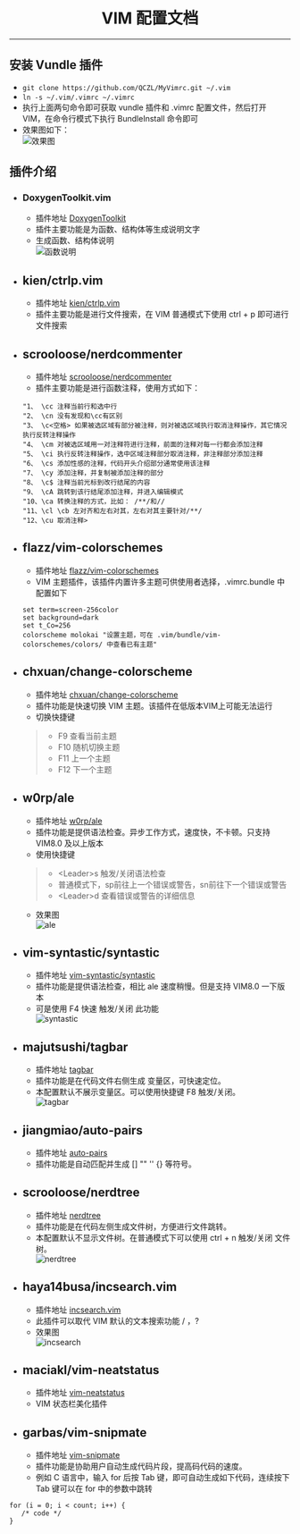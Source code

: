 # <center>VIM 配置文档<center/>
******************************************************
## 安装 Vundle 插件
* `git clone https://github.com/QCZL/MyVimrc.git ~/.vim`
* `ln -s ~/.vim/.vimrc ~/.vimrc`
* 执行上面两句命令即可获取 vundle 插件和 .vimrc 配置文件，然后打开 VIM，在命令行模式下执行 BundleInstall 命令即可
* 效果图如下：<br>![效果图](img/BundleInstall.png)<br>
  
## 插件介绍
* ### DoxygenToolkit.vim
  * 插件地址 [DoxygenToolkit](https://github.com/vim-scripts/DoxygenToolkit.vim) <br>
  * 插件主要功能是为函数、结构体等生成说明文字
  * 生成函数、结构体说明 <br>![函数说明](img/Dox_1.png)<br>
* ## kien/ctrlp.vim
  * 插件地址 [kien/ctrlp.vim](https://github.com/kien/ctrlp.vim)
  * 插件主要功能是进行文件搜索，在 VIM 普通模式下使用 ctrl + p 即可进行文件搜索
* ## scrooloose/nerdcommenter
  * 插件地址 [scrooloose/nerdcommenter](https://github.com/scrooloose/nerdcommenter) 
  * 插件主要功能是进行函数注释，使用方式如下：
  ```
  "1、 \cc 注释当前行和选中行
  "2、 \cn 没有发现和\cc有区别
  "3、 \c<空格> 如果被选区域有部分被注释，则对被选区域执行取消注释操作，其它情况执行反转注释操作
  "4、 \cm 对被选区域用一对注释符进行注释，前面的注释对每一行都会添加注释
  "5、 \ci 执行反转注释操作，选中区域注释部分取消注释，非注释部分添加注释
  "6、 \cs 添加性感的注释，代码开头介绍部分通常使用该注释
  "7、 \cy 添加注释，并复制被添加注释的部分
  "8、 \c$ 注释当前光标到改行结尾的内容
  "9、 \cA 跳转到该行结尾添加注释，并进入编辑模式
  "10、\ca 转换注释的方式，比如： /**/和//
  "11、\cl \cb 左对齐和左右对其，左右对其主要针对/**/
  "12、\cu 取消注释>
  ```
* ## flazz/vim-colorschemes
  * 插件地址 [flazz/vim-colorschemes](https://github.com/flazz/vim-colorschemes)
  * VIM 主题插件，该插件内置许多主题可供使用者选择，.vimrc.bundle 中配置如下
  ```
  set term=screen-256color
  set background=dark
  set t_Co=256
  colorscheme molokai "设置主题，可在 .vim/bundle/vim-colorschemes/colors/ 中查看已有主题"
  ```
* ## chxuan/change-colorscheme
  * 插件地址 [chxuan/change-colorscheme](https://github.com/chxuan/change-colorscheme)
  * 插件功能是快速切换 VIM 主题。该插件在低版本VIM上可能无法运行
  * 切换快捷键
  > - F9  查看当前主题
  > - F10 随机切换主题
  > - F11 上一个主题
  > - F12 下一个主题
* ## w0rp/ale
  * 插件地址 [w0rp/ale](https://github.com/w0rp/ale)
  * 插件功能是提供语法检查。异步工作方式，速度快，不卡顿。只支持 VIM8.0 及以上版本
  * 使用快捷键 
  > - <Leader\>s 触发/关闭语法检查
  > - 普通模式下，sp前往上一个错误或警告，sn前往下一个错误或警告
  > - <Leader\>d 查看错误或警告的详细信息
  * 效果图 <br> ![ale](img/ale.gif)<br>
* ## vim-syntastic/syntastic
  * 插件地址 [vim-syntastic/syntastic](https://github.com/vim-syntastic/syntastic)
  * 插件功能是提供语法检查，相比 ale 速度稍慢。但是支持 VIM8.0 一下版本
  * 可是使用 F4 快速 触发/关闭 此功能 <br> ![syntastic](img/syntastic.png) <br>
* ## majutsushi/tagbar
  * 插件地址 [tagbar](https://github.com/majutsushi/tagbar)
  * 插件功能是在代码文件右侧生成 变量区，可快速定位。
  * 本配置默认不展示变量区。可以使用快捷键 F8 触发/关闭。<br>![tagbar](img/tagbar.png) <br>
* ## jiangmiao/auto-pairs
  * 插件地址 [auto-pairs](https://github.com/jiangmiao/auto-pairs)
  * 插件功能是自动匹配并生成 [] "" '' {} 等符号。
* ## scrooloose/nerdtree
  * 插件地址 [nerdtree](https://github.com/scrooloose/nerdtree)
  * 插件功能是在代码左侧生成文件树，方便进行文件跳转。
  * 本配置默认不显示文件树。在普通模式下可以使用 ctrl + n 触发/关闭 文件树。<br>![nerdtree](img/nerdtree.png)<br>
* ## haya14busa/incsearch.vim
  * 插件地址 [incsearch.vim](https://github.com/haya14busa/incsearch.vim)
  * 此插件可以取代 VIM 默认的文本搜索功能 / ，?
  * 效果图 <br> ![incsearch](img/incsearch-fuzzy.gif) <br>
* ## maciakl/vim-neatstatus
  * 插件地址 [vim-neatstatus](https://github.com/maciakl/vim-neatstatus)
  * VIM 状态栏美化插件
* ## garbas/vim-snipmate
  * 插件地址 [vim-snipmate](https://github.com/garbas/vim-snipmate)
  * 插件功能是协助用户自动生成代码片段，提高码代码的速度。
  * 例如 C 语言中，输入 for 后按 Tab 键，即可自动生成如下代码，连续按下 Tab 键可以在 for 中的参数中跳转
 ```
for (i = 0; i < count; i++) {
    /* code */
}
 ```